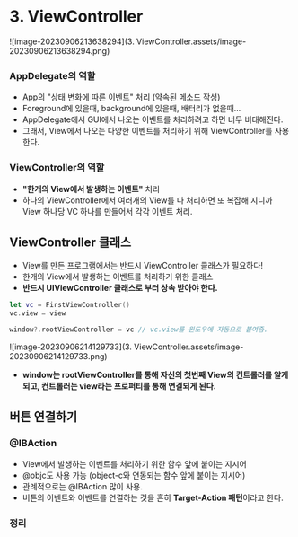 # 3. ViewController

![image-20230906213638294](3. ViewController.assets/image-20230906213638294.png)

### AppDelegate의 역할

- App의 "상태 변화에 따른 이벤트" 처리 (약속된 메소드 작성)
- Foreground에 있을때, background에 있을때, 배터리가 없을때...
- AppDelegate에서 GUI에서 나오는 이벤트를 처리하려고 하면 너무 비대해진다.
- 그래서, View에서 나오는 다양한 이벤트를 처리하기 위해 ViewController를 사용한다.

### ViewController의 역할

- **"한개의 View에서 발생하는 이벤트"** 처리
- 하나의 ViewController에서 여러개의 View를 다 처리하면 또 복잡해 지니까 View 하나당 VC 하나를 만들어서 각각 이벤트 처리.

## ViewController 클래스

- View를 만든 프로그램에서는 반드시 ViewController 클래스가 필요하다!
- 한개의 View에서 발생하는 이벤트를 처리하기 위한 클래스
- **반드시 UIViewController 클래스로 부터 상속 받아야 한다.**

```swift
let vc = FirstViewController()
vc.view = view

window?.rootViewController = vc // vc.view를 윈도우에 자동으로 붙여줌.
```

![image-20230906214129733](3. ViewController.assets/image-20230906214129733.png)

- **window는 rootViewController를 통해 자신의 첫번째 View의 컨트롤러를 알게 되고, 컨트롤러는 view라는 프로퍼티를 통해 연결되게 된다.**



## 버튼 연결하기

### @IBAction

- View에서 발생하는 이벤트를 처리하기 위한 함수 앞에 붙이는 지시어
- @objc도 사용 가능 (object-c와 연동되는 함수 앞에 붙이는 지시어)
- 관례적으로는 @IBAction 많이 사용.
- 버튼의 이벤트와 이벤트를 연결하는 것을 흔히 **Target-Action 패턴**이라고 한다.



### 정리

